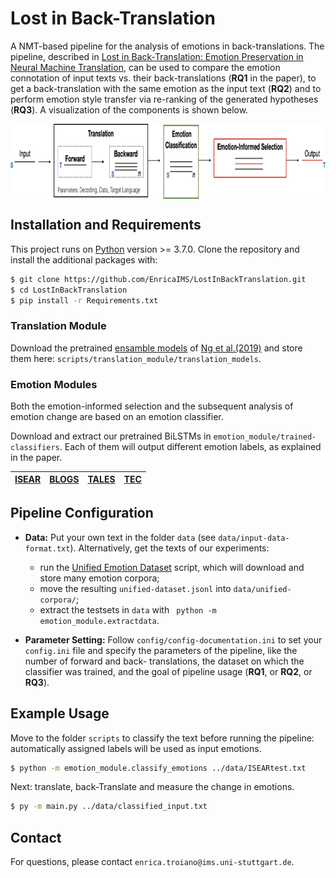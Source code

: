 # Lost in Back-Translation

A NMT-based pipeline for the analysis of emotions in back-translations. The pipeline, described in [Lost in Back-Translation:
Emotion Preservation in Neural Machine Translation](http://www.romanklinger.de/publications/TroianoKlingerPado-coling2020.pdf), can be used to compare the emotion connotation of input texts vs. their back-translations (**RQ1** in the paper), to get a back-translation with the same emotion as the input text (**RQ2**) and to perform emotion style transfer via re-ranking of the generated hypotheses (**RQ3**). A visualization of the components is shown below.

<p align="center">
<img align="center" src="fig/pipeline.png" width="790" height="120">
</p>

## Installation and Requirements
This project runs on [Python](https://www.python.org) version >= 3.7.0. Clone the repository and install the additional packages with:

```sh
$ git clone https://github.com/EnricaIMS/LostInBackTranslation.git
$ cd LostInBackTranslation
$ pip install -r Requirements.txt
```

### Translation Module

Download the pretrained [ensamble models](https://github.com/pytorch/fairseq/blob/master/examples/wmt19/README.md) of [Ng et al.(2019)](https://www.aclweb.org/anthology/W19-5333.pdf) and store them here: ```scripts/translation_module/translation_models```.


### Emotion Modules

Both the emotion-informed selection and the subsequent analysis of emotion change are based on an emotion classifier. 

Download and extract our pretrained BiLSTMs in ```emotion_module/trained-classifiers```. Each of them will output different emotion labels, as explained in the paper.

|[ISEAR](https://drive.google.com/file/d/1hX0ey3EcVCMdL8ZkQ4Y-YiEmVNT8T_Y2/view?usp=sharing)| [BLOGS](https://drive.google.com/file/d/1gA092woQIeh54omQStThvhLsStLOnH6l/view?usp=sharing) | [TALES](https://drive.google.com/file/d/1Oh0V6QQ1dW8j_uqRYwz4FHveUmAkxVPX/view?usp=sharing) | [TEC](https://drive.google.com/file/d/1KpfQne8l0QX3sybD3xu6RivUoC-K25eG/view?usp=sharing)|
|------------|------------|------------|------------|

## Pipeline Configuration

* **Data:** Put your own text in the folder ```data``` (see ```data/input-data-format.txt```). Alternatively, get the texts of our experiments:
  * run the [Unified Emotion Dataset](http://www.ims.uni-stuttgart.de/data/unifyemotion) script, which will download and store many emotion corpora;
  * move the resulting ```unified-dataset.jsonl``` into ```data/unified-corpora/```;
  * extract the testsets in ```data``` with ``` python -m emotion_module.extractdata```.

* **Parameter Setting:** Follow ```config/config-documentation.ini``` to set your ```config.ini``` file and specify the parameters of the pipeline, like the number of forward and back- translations, the dataset on which the classifier was trained, and the goal of pipeline usage (**RQ1**, or **RQ2**, or **RQ3**).


## Example Usage

Move to the folder ```scripts``` to classify the text before running the pipeline: automatically assigned labels will be used as input emotions.

```sh
$ python -m emotion_module.classify_emotions ../data/ISEARtest.txt
```

Next: translate, back-Translate and measure the change in emotions.

```sh
$ py -m main.py ../data/classified_input.txt
```

## Contact
For questions, please contact `enrica.troiano@ims.uni-stuttgart.de`.
